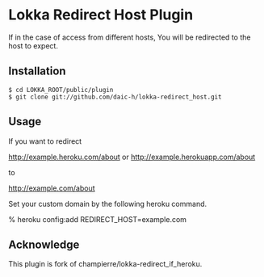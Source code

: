 # Lokka Redirect Host Plugin

If in the case of access from different hosts, You will be redirected to the host to expect.

## Installation

    $ cd LOKKA_ROOT/public/plugin
    $ git clone git://github.com/daic-h/lokka-redirect_host.git

## Usage

If you want to redirect

http://example.heroku.com/about or http://example.herokuapp.com/about

to

http://example.com/about


Set your custom domain by the following heroku command.

% heroku config:add REDIRECT_HOST=example.com

## Acknowledge

This plugin is fork of champierre/lokka-redirect_if_heroku.



